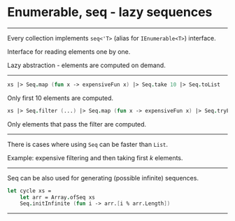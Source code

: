 <!-- header: '**F# Data Structures**' -->

# Enumerable, seq - lazy sequences

---

Every collection implements `seq<'T>` (alias for `IEnumerable<T>`) interface.

Interface for reading elements one by one.

Lazy abstraction - elements are computed on demand.

---

```fsharp
xs |> Seq.map (fun x -> expensiveFun x) |> Seq.take 10 |> Seq.toList
```

Only first 10 elements are computed.

```fsharp
xs |> Seq.filter (...) |> Seq.map (fun x -> expensiveFun x) |> Seq.tryFind (...)
```

Only elements that pass the filter are computed.

---

There is cases where using `Seq` can be faster than `List`.

Example: expensive filtering and then taking first *k* elements.

---

Seq can be also used for generating (possible infinite) sequences.

```fsharp
let cycle xs =
    let arr = Array.ofSeq xs
    Seq.initInfinite (fun i -> arr.[i % arr.Length])
```

---
